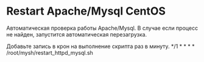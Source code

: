 # Restart Apache/Mysql CentOS

Автоматическая проверка работы Apache/Mysql.
В случае если процесс не найден, запустится автоматическая перезагрузка.

Добавьте запись в крон на выполнение скрипта раз в минуту.
*/1 * * * *	/root/mysh/restart_httpd_mysql.sh


